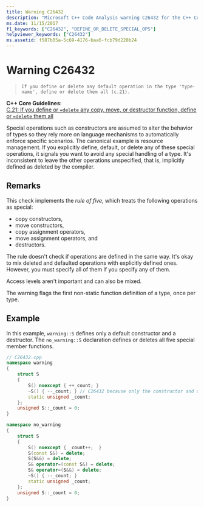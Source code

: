 ```yaml
---
title: Warning C26432
description: "Microsoft C++ Code Analysis warning C26432 for the C++ Core Guidelines case C.21."
ms.date: 11/15/2017
f1_keywords: ["C26432", "DEFINE_OR_DELETE_SPECIAL_OPS"]
helpviewer_keywords: ["C26432"]
ms.assetid: f587b05a-5c69-4176-baa6-fcb79d228b24
---
```

# Warning C26432

> `If you define or delete any default operation in the type 'type-name', define or delete them all (c.21).`

**C++ Core Guidelines**:\
[C.21: If you define or `=delete` any copy, move, or destructor function, define or `=delete` them all](https://isocpp.github.io/CppCoreGuidelines/CppCoreGuidelines#c21-if-you-define-or-delete-any-copy-move-or-destructor-function-define-or-delete-them-all)

Special operations such as constructors are assumed to alter the behavior of types so they rely more on language mechanisms to automatically enforce specific scenarios. The canonical example is resource management. If you explicitly define, default, or delete any of these special operations, it signals you want to avoid any special handling of a type. It's inconsistent to leave the other operations unspecified, that is, implicitly defined as deleted by the compiler.

## Remarks

This check implements the *rule of five*, which treats the following operations as special:

- copy constructors,
- move constructors,
- copy assignment operators,
- move assignment operators, and
- destructors.

The rule doesn't check if operations are defined in the same way. It's okay to mix deleted and defaulted operations with explicitly defined ones. However, you must specify all of them if you specify any of them.

Access levels aren't important and can also be mixed.

The warning flags the first non-static function definition of a type, once per type.

## Example

In this example, `warning::S` defines only a default constructor and a destructor. The `no_warning::S` declaration defines or deletes all five special member functions.

```cpp
// C26432.cpp
namespace warning
{
    struct S
    {
        S() noexcept { ++_count; }
        ~S() { --_count; } // C26432 because only the constructor and destructor are explicitly defined.
        static unsigned _count;
    };
    unsigned S::_count = 0;
}

namespace no_warning
{
    struct S
    {
        S() noexcept { _count++;  }
        S(const S&) = delete;
        S(S&&) = delete;
        S& operator=(const S&) = delete;
        S& operator=(S&&) = delete;
        ~S() { --_count; }
        static unsigned _count;
    };
    unsigned S::_count = 0;
}
```
